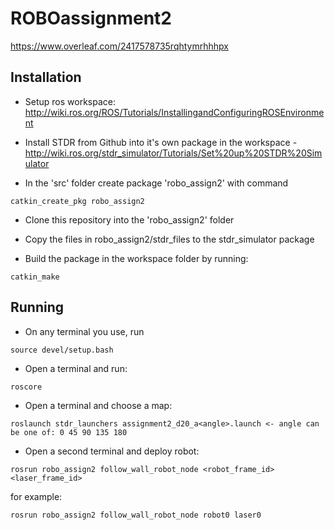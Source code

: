# ROBOassignment2

https://www.overleaf.com/2417578735rqhtymrhhhpx


## Installation

* Setup ros workspace: http://wiki.ros.org/ROS/Tutorials/InstallingandConfiguringROSEnvironment
* Install STDR from Github into it's own package in the workspace - http://wiki.ros.org/stdr_simulator/Tutorials/Set%20up%20STDR%20Simulator

 * In the 'src' folder create package 'robo_assign2' with command
```
catkin_create_pkg robo_assign2
```
 * Clone this repository into the 'robo_assign2' folder
 * Copy the files in robo_assign2/stdr_files to the stdr_simulator package

 * Build the package in the workspace folder by running:
```
catkin_make
```

## Running

 * On any terminal you use, run 
 
 ```source devel/setup.bash```

 * Open a terminal and run:
 
```
roscore
```


 * Open a terminal and choose a map:
```
roslaunch stdr_launchers assignment2_d20_a<angle>.launch <- angle can be one of: 0 45 90 135 180
```

 * Open a second terminal and deploy robot:
```
rosrun robo_assign2 follow_wall_robot_node <robot_frame_id> <laser_frame_id>
```
for example:
```
rosrun robo_assign2 follow_wall_robot_node robot0 laser0
```
